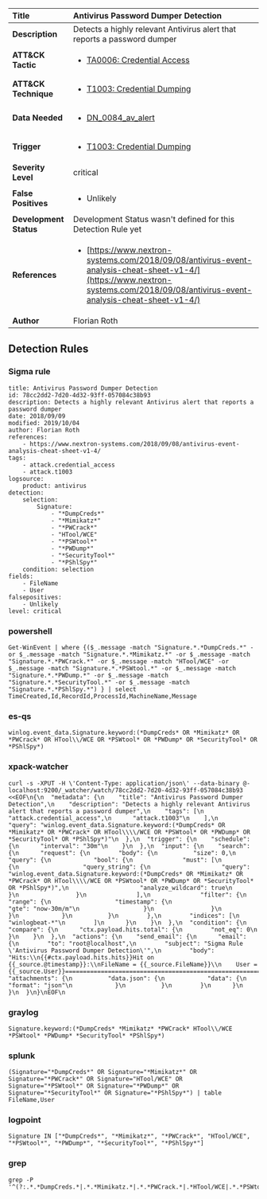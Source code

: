 | Title                    | Antivirus Password Dumper Detection       |
|:-------------------------|:------------------|
| **Description**          | Detects a highly relevant Antivirus alert that reports a password dumper |
| **ATT&amp;CK Tactic**    |  <ul><li>[TA0006: Credential Access](https://attack.mitre.org/tactics/TA0006)</li></ul>  |
| **ATT&amp;CK Technique** | <ul><li>[T1003: Credential Dumping](https://attack.mitre.org/techniques/T1003)</li></ul>  |
| **Data Needed**          | <ul><li>[DN_0084_av_alert](../Data_Needed/DN_0084_av_alert.md)</li></ul>  |
| **Trigger**              | <ul><li>[T1003: Credential Dumping](../Triggers/T1003.md)</li></ul>  |
| **Severity Level**       | critical |
| **False Positives**      | <ul><li>Unlikely</li></ul>  |
| **Development Status**   |  Development Status wasn't defined for this Detection Rule yet  |
| **References**           | <ul><li>[https://www.nextron-systems.com/2018/09/08/antivirus-event-analysis-cheat-sheet-v1-4/](https://www.nextron-systems.com/2018/09/08/antivirus-event-analysis-cheat-sheet-v1-4/)</li></ul>  |
| **Author**               | Florian Roth |


## Detection Rules

### Sigma rule

```
title: Antivirus Password Dumper Detection
id: 78cc2dd2-7d20-4d32-93ff-057084c38b93
description: Detects a highly relevant Antivirus alert that reports a password dumper
date: 2018/09/09
modified: 2019/10/04
author: Florian Roth
references:
    - https://www.nextron-systems.com/2018/09/08/antivirus-event-analysis-cheat-sheet-v1-4/
tags:
    - attack.credential_access
    - attack.t1003
logsource:
    product: antivirus
detection:
    selection:
        Signature: 
            - "*DumpCreds*"
            - "*Mimikatz*"
            - "*PWCrack*"
            - "HTool/WCE"
            - "*PSWtool*"
            - "*PWDump*"
            - "*SecurityTool*"
            - "*PShlSpy*"
    condition: selection
fields:
    - FileName
    - User
falsepositives:
    - Unlikely
level: critical

```





### powershell
    
```
Get-WinEvent | where {($_.message -match "Signature.*.*DumpCreds.*" -or $_.message -match "Signature.*.*Mimikatz.*" -or $_.message -match "Signature.*.*PWCrack.*" -or $_.message -match "HTool/WCE" -or $_.message -match "Signature.*.*PSWtool.*" -or $_.message -match "Signature.*.*PWDump.*" -or $_.message -match "Signature.*.*SecurityTool.*" -or $_.message -match "Signature.*.*PShlSpy.*") } | select TimeCreated,Id,RecordId,ProcessId,MachineName,Message
```


### es-qs
    
```
winlog.event_data.Signature.keyword:(*DumpCreds* OR *Mimikatz* OR *PWCrack* OR HTool\\/WCE OR *PSWtool* OR *PWDump* OR *SecurityTool* OR *PShlSpy*)
```


### xpack-watcher
    
```
curl -s -XPUT -H \'Content-Type: application/json\' --data-binary @- localhost:9200/_watcher/watch/78cc2dd2-7d20-4d32-93ff-057084c38b93 <<EOF\n{\n  "metadata": {\n    "title": "Antivirus Password Dumper Detection",\n    "description": "Detects a highly relevant Antivirus alert that reports a password dumper",\n    "tags": [\n      "attack.credential_access",\n      "attack.t1003"\n    ],\n    "query": "winlog.event_data.Signature.keyword:(*DumpCreds* OR *Mimikatz* OR *PWCrack* OR HTool\\\\/WCE OR *PSWtool* OR *PWDump* OR *SecurityTool* OR *PShlSpy*)"\n  },\n  "trigger": {\n    "schedule": {\n      "interval": "30m"\n    }\n  },\n  "input": {\n    "search": {\n      "request": {\n        "body": {\n          "size": 0,\n          "query": {\n            "bool": {\n              "must": [\n                {\n                  "query_string": {\n                    "query": "winlog.event_data.Signature.keyword:(*DumpCreds* OR *Mimikatz* OR *PWCrack* OR HTool\\\\/WCE OR *PSWtool* OR *PWDump* OR *SecurityTool* OR *PShlSpy*)",\n                    "analyze_wildcard": true\n                  }\n                }\n              ],\n              "filter": {\n                "range": {\n                  "timestamp": {\n                    "gte": "now-30m/m"\n                  }\n                }\n              }\n            }\n          }\n        },\n        "indices": [\n          "winlogbeat-*"\n        ]\n      }\n    }\n  },\n  "condition": {\n    "compare": {\n      "ctx.payload.hits.total": {\n        "not_eq": 0\n      }\n    }\n  },\n  "actions": {\n    "send_email": {\n      "email": {\n        "to": "root@localhost",\n        "subject": "Sigma Rule \'Antivirus Password Dumper Detection\'",\n        "body": "Hits:\\n{{#ctx.payload.hits.hits}}Hit on {{_source.@timestamp}}:\\nFileName = {{_source.FileName}}\\n    User = {{_source.User}}================================================================================\\n{{/ctx.payload.hits.hits}}",\n        "attachments": {\n          "data.json": {\n            "data": {\n              "format": "json"\n            }\n          }\n        }\n      }\n    }\n  }\n}\nEOF\n
```


### graylog
    
```
Signature.keyword:(*DumpCreds* *Mimikatz* *PWCrack* HTool\\/WCE *PSWtool* *PWDump* *SecurityTool* *PShlSpy*)
```


### splunk
    
```
(Signature="*DumpCreds*" OR Signature="*Mimikatz*" OR Signature="*PWCrack*" OR Signature="HTool/WCE" OR Signature="*PSWtool*" OR Signature="*PWDump*" OR Signature="*SecurityTool*" OR Signature="*PShlSpy*") | table FileName,User
```


### logpoint
    
```
Signature IN ["*DumpCreds*", "*Mimikatz*", "*PWCrack*", "HTool/WCE", "*PSWtool*", "*PWDump*", "*SecurityTool*", "*PShlSpy*"]
```


### grep
    
```
grep -P '^(?:.*.*DumpCreds.*|.*.*Mimikatz.*|.*.*PWCrack.*|.*HTool/WCE|.*.*PSWtool.*|.*.*PWDump.*|.*.*SecurityTool.*|.*.*PShlSpy.*)'
```



